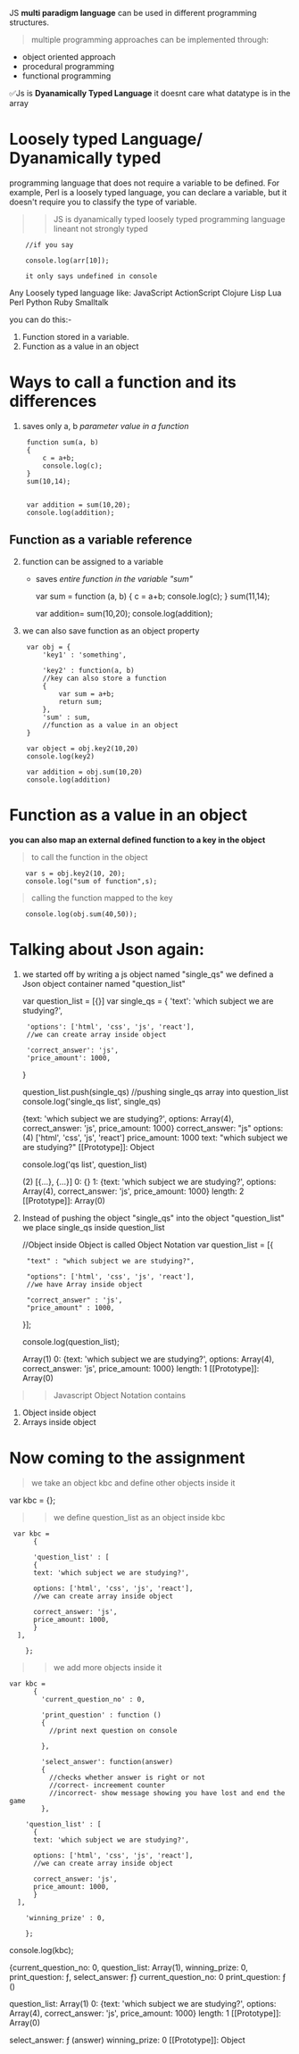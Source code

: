 JS **multi paradigm language**
  can be used in different programming 
  structures.
> multiple programming approaches can be 
  implemented through:

- object oriented approach 
- procedural programming
- functional programming

✅Js is **Dyanamically Typed Language** 
   it doesnt care what datatype is in the array


# Loosely typed Language/ Dyanamically typed
  programming language that does not require a variable to be defined. For example, Perl is a loosely typed language, you can declare a variable, but it doesn't require you to classify the type of variable.

>> JS is dyanamically typed
>> loosely typed programming language
>> lineant 
>> not strongly typed 

        //if you say 

        console.log(arr[10]);

        it only says undefined in console 

Any Loosely typed language like:
JavaScript
ActionScript
Clojure
Lisp
Lua
Perl
Python
Ruby
Smalltalk

you can do this:-

1. Function stored in a variable.
2. Function as a value in an object 

# Ways to call a function and its differences

1. saves only  a, b *parameter value in a function*

       
        function sum(a, b)
        {
            c = a+b;
            console.log(c);
        }
        sum(10,14);
        

        var addition = sum(10,20);
        console.log(addition);

## Function as a variable reference 
2. function can be assigned to a variable
    - saves *entire function in the variable "sum"* 
    
        
        var sum = function (a, b)
        {
            c = a+b;
            console.log(c);
        }
        sum(11,14);
       
        var addition= sum(10,20);
        console.log(addition);

3. we can also save function as an object property 

       
        var obj = {
            'key1' : 'something',

            'key2' : function(a, b) 
            //key can also store a function
            {
                var sum = a+b;
                return sum;
            },
            'sum' : sum, 
            //function as a value in an object 
        }
        
        var object = obj.key2(10,20)
        console.log(key2)

        var addition = obj.sum(10,20)
        console.log(addition)

# Function as a value in an object 
**you can also map an external defined function to a key in the object**

> to call the function in the object
       
        var s = obj.key2(10, 20);
        console.log("sum of function",s);
        

> calling the function mapped to the key
       
        console.log(obj.sum(40,50));
      
    
# Talking about Json again:
1. we started off by writing a js object named "single_qs"
   we defined a Json object container named "question_list"

     
      var question_list = [{}]
      var single_qs = {
        'text': 'which subject we are studying?',

        'options': ['html', 'css', 'js', 'react'],
        //we can create array inside object

        'correct_answer': 'js',
        'price_amount': 1000,
      }
   

    question_list.push(single_qs)
    //pushing single_qs array into question_list 
    console.log('single_qs list', single_qs)

    {text: 'which subject we are studying?', options: Array(4), correct_answer: 'js', price_amount: 1000}
    correct_answer: "js"
    options: (4) ['html', 'css', 'js', 'react']
    price_amount: 1000
    text: "which subject we are studying?"
    [[Prototype]]: Object
  

    console.log('qs list', question_list)

   
    (2) [{…}, {…}]
    0: {}
    1: {text: 'which subject we are studying?', options: Array(4), correct_answer: 'js', price_amount: 1000}
    length: 2
    [[Prototype]]: Array(0)

   
      
2. Instead of pushing the object "single_qs" into the object "question_list" we place single_qs inside question_list 

    
    //Object inside Object is called Object Notation 
    var question_list = [{
  
        "text" : "which subject we are studying?",

        "options": ['html', 'css', 'js', 'react'],
        //we have Array inside object 

        "correct_answer" : 'js',
        "price_amount" : 1000,
    }];

  

    console.log(question_list);

    
    Array(1)
    0: {text: 'which subject we are studying?', options: Array(4), correct_answer: 'js', price_amount: 1000}
    length: 1
    [[Prototype]]: Array(0)



>> Javascript Object Notation contains 
1. Object inside object 
2. Arrays inside object 
  

# Now coming to the assignment 
> we take an object kbc and define other objects inside it 


  var kbc =
        {};
  

>> we define question_list as an object inside kbc

   
     var kbc =
          {

          'question_list' : [
          {
          text: 'which subject we are studying?',

          options: ['html', 'css', 'js', 'react'],
          //we can create array inside object

          correct_answer: 'js',
          price_amount: 1000,
          }
      ],

        }; 

>>we add more objects inside it 

    var kbc =
          {
            'current_question_no' : 0,

            'print_question' : function ()
            {
              //print next question on console
              
            },

            'select_answer': function(answer)
            {
              //checks whether answer is right or not
              //correct- increement counter
              //incorrect- show message showing you have lost and end the game
            },

        'question_list' : [
          {
          text: 'which subject we are studying?',

          options: ['html', 'css', 'js', 'react'],
          //we can create array inside object

          correct_answer: 'js',
          price_amount: 1000,
          }
      ],

        'winning_prize' : 0,

        };

   console.log(kbc);

 
   {current_question_no: 0, question_list: Array(1), winning_prize: 0, print_question: ƒ, select_answer: ƒ}
   current_question_no: 0
   print_question: ƒ ()

   question_list: Array(1)
   0: {text: 'which subject we are studying?', options: Array(4), correct_answer: 'js', price_amount: 1000}
   length: 1
   [[Prototype]]: Array(0)

   select_answer: ƒ (answer)
   winning_prize: 0
   [[Prototype]]: Object 


     


